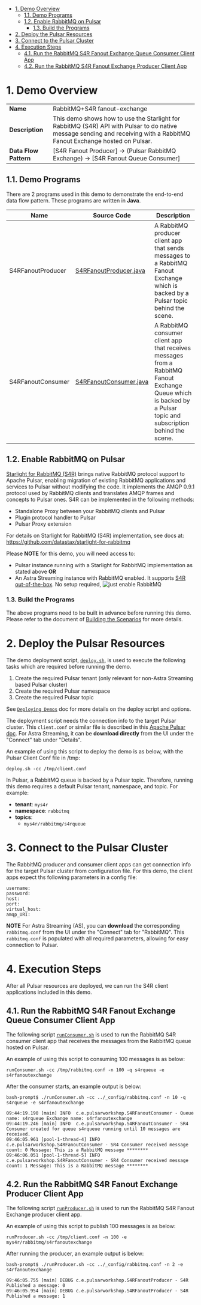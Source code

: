 - [1. Demo Overview](#1-demo-overview)
  - [1.1. Demo Programs](#11-demo-programs)
  - [1.2. Enable RabbitMQ on Pulsar](#12-enable-rabbitmq-on-pulsar)
    - [1.3. Build the Programs](#13-build-the-programs)
- [2. Deploy the Pulsar Resources](#2-deploy-the-pulsar-resources)
- [3. Connect to the Pulsar Cluster](#3-connect-to-the-pulsar-cluster)
- [4. Execution Steps](#4-execution-steps)
  - [4.1. Run the RabbitMQ S4R Fanout Exchange Queue Consumer Client App](#41-run-the-rabbitmq-s4r-fanout-exchange-queue-consumer-client-app)
  - [4.2. Run the RabbitMQ S4R Fanout Exchange Producer Client App](#42-run-the-rabbitmq-s4r-fanout-exchange-producer-client-app)


# 1. Demo Overview

| | |
| - | - |
| **Name** | RabbitMQ+S4R fanout-exchange |
| **Description** | This demo shows how to use the Starlight for RabbitMQ (S4R) API with Pulsar to do native message sending and receiving with a RabbitMQ Fanout Exchange hosted on Pulsar. |
| **Data Flow Pattern** |  [S4R Fanout Producer] -> (Pulsar RabbitMQ Exchange) -> [S4R Fanout Queue Consumer] |

## 1.1. Demo Programs

There are 2 programs used in this demo to demonstrate the end-to-end data flow pattern. These programs are written in **Java**. 

| Name | Source Code | Description |
| ---- | ----------- | ----------- |
| S4RFanoutProducer | [S4RFanoutProducer.java](./src/main/java/com/example/pulsarworkshop/S4RFanoutProducer.java) | A RabbitMQ producer client app that sends messages to a RabbitMQ Fanout Exchange which is backed by a Pulsar topic behind the scene. |
| S4RFanoutConsumer | [S4RFanoutConsumer.java](./src/main/java/com/example/pulsarworkshop/S4RFanoutConsumer.java) | A RabbitMQ consumer client app that receives messages from a RabbitMQ Fanout Exchange Queue which is backed by a Pulsar topic and subscription behind the scene. |


## 1.2. Enable RabbitMQ on Pulsar

[Starlight for RabbitMQ (S4R)](https://docs.datastax.com/en/streaming/astra-streaming/developing/astream-rabbit.html) brings native RabbitMQ protocol support to Apache Pulsar, enabling migration of existing RabbitMQ applications and services to Pulsar without modifying the code.  It implements the AMQP 0.9.1 protocol used by RabbitMQ clients and translates AMQP frames and concepts to Pulsar ones.  S4R can be implemented in the following methods:

* Standalone Proxy between your RabbitMQ clients and Pulsar
* Plugin protocol handler to Pulsar 
* Pulsar Proxy extension

For details on Starlight for RabbitMQ (S4R) implementation, see docs at: https://github.com/datastax/starlight-for-rabbitmq

Please **NOTE** for this demo, you will need access to:
* Pulsar instance running with a Starlight for RabbitMQ implementation as stated above 
**OR**
* An Astra Streaming instance with RabbitMQ enabled.  It supports [S4R out-of-the-box](https://docs.datastax.com/en/streaming/astra-streaming/developing/astream-rabbit.html#starlight-for-rabbitmq-quickstart).  No setup required, ![just enable RabbitMQ](../images/AS-RabbitMQ-Enable.png)

### 1.3. Build the Programs

The above programs need to be built in advance before running this demo. Please refer to the document of [Building the Scenarios](../../../Build.Programs.md) for more details.

# 2. Deploy the Pulsar Resources 

The demo deployment script, [`deploy.sh`](_bash/deploy.sh), is used to execute the following tasks which are required before running the demo.
1. Create the required Pulsar tenant (only relevant for non-Astra Streaming based Pulsar cluster)
2. Create the required Pulsar namespace
3. Create the required Pulsar topic

See [`Deploying Demos`](../../../Deploy.Demos.md) doc for more details on the deploy script and options.

The deployment script needs the connection info to the target Pulsar cluster.  This `client.conf` or similar file is  described in this [Apache Pulsar doc](https://pulsar.apache.org/docs/2.10.x/reference-configuration/#client).  For Astra Streaming, it can be **download directly** from the UI under the "Connect" tab under "Details".

An example of using this script to deploy the demo is as below, with the Pulsar Client Conf file in /tmp:

```
deploy.sh -cc /tmp/client.conf
```
In Pulsar, a RabbitMQ queue is backed by a Pulsar topic. Therefore, running this demo requires a default Pulsar tenant, namespace, and topic.  For example:

* **tenant**: `mys4r`
* **namespace**: `rabbitmq`
* **topics**:
   * `mys4r/rabbitmq/s4rqueue`

# 3. Connect to the Pulsar Cluster

The RabbitMQ producer and consumer client apps can get connection info for the target Pulsar cluster from configuration file.  For this demo, the client apps expect ths following parameters in a config file:

```
username:
password:
host:
port:
virtual_host:
amqp_URI: 
```

**NOTE** For Astra Streaming (AS), you can **download** the corresponding `rabbitmq.conf` from the UI under the "Connect" tab for "RabbitMQ".  This `rabbitmq.conf` is  populated with all required parameters, allowing for easy connection to Pulsar.

# 4. Execution Steps

After all Pulsar resources are deployed, we can run the S4R client applications included in this demo.

## 4.1. Run the RabbitMQ S4R Fanout Exchange Queue Consumer Client App

The following script [`runConsumer.sh`](_bash/runConsumer.sh) is used to run the RabbitMQ S4R consumer client app that receives the messages from the RabbitMQ queue hosted on Pulsar.

An example of using this script to consuming 100 messages is as below:

```
runConsumer.sh -cc /tmp/rabbitmq.conf -n 100 -q s4rqueue -e s4rfanoutexchange
```
After the consumer starts, an example output is below:
```
bash-prompt$ ./runConsumer.sh -cc ../_config/rabbitmq.conf -n 10 -q s4rqueue -e s4rfanoutexchange

09:44:19.190 [main] INFO  c.e.pulsarworkshop.S4RFanoutConsumer - Queue name: s4rqueue Exchange name: s4rfanoutexchange
09:44:19.246 [main] INFO  c.e.pulsarworkshop.S4RFanoutConsumer - SR4 Consumer created for queue s4rqueue running until 10 messages are received.
09:46:05.961 [pool-1-thread-4] INFO  c.e.pulsarworkshop.S4RFanoutConsumer - SR4 Consumer received message count: 0 Message: This is a RabbitMQ message ********
09:46:06.051 [pool-1-thread-5] INFO  c.e.pulsarworkshop.S4RFanoutConsumer - SR4 Consumer received message count: 1 Message: This is a RabbitMQ message ********

```
## 4.2. Run the RabbitMQ S4R Fanout Exchange Producer Client App

The following script [`runProducer.sh`](_bash/runProducer.sh) is used to run the RabbitMQ S4R Fanout Exchange producer client app.

An example of using this script to publish 100 messages is as below:

```
runProducer.sh -cc /tmp/client.conf -n 100 -e mys4r/rabbitmq/s4rfanoutexchange
```
After running the producer, an example output is below:
```
bash-prompt$ ./runProducer.sh -cc ../_config/rabbitmq.conf -n 2 -e s4rfanoutexchange

09:46:05.755 [main] DEBUG c.e.pulsarworkshop.S4RFanoutProducer - S4R Published a message: 0
09:46:05.954 [main] DEBUG c.e.pulsarworkshop.S4RFanoutProducer - S4R Published a message: 1
```
